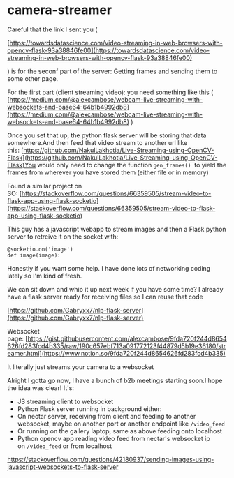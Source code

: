 # camera-streamer
Careful that the link I sent you (

[https://towardsdatascience.com/video-streaming-in-web-browsers-with-opencv-flask-93a38846fe00](https://towardsdatascience.com/video-streaming-in-web-browsers-with-opencv-flask-93a38846fe00)

) is for the seconf part of the server: Getting frames and sending them to some other page.

For the first part (client streaming video): you need something like this ( [https://medium.com/@alexcambose/webcam-live-streaming-with-websockets-and-base64-64b1b4992db8](https://medium.com/@alexcambose/webcam-live-streaming-with-websockets-and-base64-64b1b4992db8) )

Once you set that up, the python flask server will be storing that data somewhere.And then feed that video stream to another url like this: [https://github.com/NakulLakhotia/Live-Streaming-using-OpenCV-Flask](https://github.com/NakulLakhotia/Live-Streaming-using-OpenCV-Flask)You would only need to change the function `gen_frames()`  to yield the frames from wherever you have stored them (either file or in memory)

Found a similar project on SO: [https://stackoverflow.com/questions/66359505/stream-video-to-flask-app-using-flask-socketio](https://stackoverflow.com/questions/66359505/stream-video-to-flask-app-using-flask-socketio)

This guy has a javascript webapp to stream images and then a Flask python server to retreive it on the socket with:

```
@socketio.on('image')
def image(image):
```

Honestly if you want some help. I have done lots of networking coding lately so I'm kind of fresh.

We can sit down and whip it up next week if you have some time? I already have a flask server ready for receiving files so I can reuse that code

[https://github.com/Gabryxx7/nlp-flask-server](https://github.com/Gabryxx7/nlp-flask-server)

Websocket page: [https://gist.githubusercontent.com/alexcambose/9fda720f244d8654626fd283fcd4b335/raw/190c657ebf713a091772123f44879d5b19e36180/streamer.html](https://www.notion.so/9fda720f244d8654626fd283fcd4b335)

It literally just streams your camera to a websocket

Alright I gotta go now, I have a bunch of b2b meetings starting soon.I hope the idea was clear! It's:

- JS streaming client to websocket
- Python Flask server running in background either:
- On nectar server, receiving from client and feeding to another websocket, maybe on another port or another endpoint like `/video_feed`
- Or running on the gallery laptop, same as above feeding onto localhost
- Python opencv app reading video feed from nectar's websocket ip on `/video_feed` or from localhost


https://stackoverflow.com/questions/42180937/sending-images-using-javascript-websockets-to-flask-server